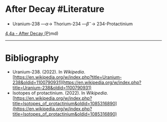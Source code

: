 # After Decay #Literature 
- Uranium-238 —$\alpha$→ Thorium-234 —$\beta^-$→ 234-Protactinium

[4,4a - After Decay (P)](4,4a%20-%20After%20Decay%20(P).md)md)

---
# Bibliography
- Uranium-238. (2022). In _Wikipedia_. [https://en.wikipedia.org/w/index.php?title=Uranium-238&oldid=1100790931](https://en.wikipedia.org/w/index.php?title=Uranium-238&oldid=1100790931)
- Isotopes of protactinium. (2022). In _Wikipedia_. [https://en.wikipedia.org/w/index.php?title=Isotopes_of_protactinium&oldid=1085316890](https://en.wikipedia.org/w/index.php?title=Isotopes_of_protactinium&oldid=1085316890)